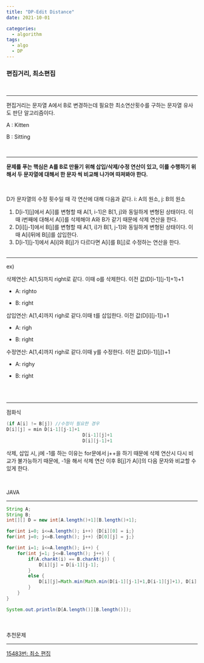 ```yaml
---
title: "DP-Edit Distance"
date: 2021-10-01

categories:
  - algorithm
tags:
  - algo
  - DP
---
```


### 편집거리, 최소편집

<br>

---

편집거리는 문자열 A에서 B로 변경하는데 필요한 최소연산횟수를 구하는 문자열 유사도 판단 알고리즘이다.

A : Kitten

B : Sitting

<br>

---

**문제를 푸는 핵심은 A를 B로 만들기 위해 삽입/삭제/수정 연산이 있고, 이를 수행하기 위해서 두 문자열에 대해서 한 문자 씩 비교해 나가며 따져봐야 한다.**

<br>

D가 문자열의 수정 횟수일 때 각 연산에 대해 다음과 같다. i: A의 원소, j: B의 원소

1. D[i-1][j]에서 A[i]를 변형할 때 A[1, i-1]은 B[1, j]와 동일하게 변형된 상태이다. 이때 i번째에 대해서 A[i]를 삭제해야 A와 B가 같기 때문에 삭제 연산을 한다.
2. D[i][j-1]에서 B[j]를 변형할 때 A[1, i]가 B[1, j-1]와 동일하게 변형된 상태이다. 이때 A[i]뒤에 B[j]를 삽입한다.
3. D[i-1][j-1]에서 A[i]와 B[j]가 다르다면 A[i]를 B[j]로 수정하는 연산을 한다.
<br><br>
---

ex) 

 삭제연산: A[1,5]까지 right로 같다. 이때 o를 삭제한다. 이전 값(D[i-1][j-1]+1)+1

- A: righto

- B: right

 삽입연산: A[1,4]까지 righ로 같다.이때 t를 삽입한다. 이전 값(D[i][j-1])+1

- A: righ

- B: right

 수정연산: A[1,4]까지 righ로 같다.이때 y를 수정한다. 이전 값(D[i-1][j])+1

- A: righy

- B: right


<br><br>

---

점화식

```java
(if A[i] != B[j]) //수정이 필요한 경우
D[i][j] = min D[i-1][j-1]+1 
							D[i-1][j]+1
							D[i][j-1]+1
```

삭제, 삽입 시, j에 -1를 하는 이유는 for문에서 j++을 하기 때문에 삭제 연산시 다시 비교가 불가능하기 때문에, -1을 해서 삭제 연산 이후 B[j]가 A[i]의 다음 문자와 비교할 수 있게 한다.

<br>

JAVA

---

```java
String A;
String B;
int[][] D = new int[A.length()+1][B.length()+1];

for(int i=0; i<=A.length(); i++) {D[i][0] = i;}
for(int j=0; j<=B.length(); j++) {D[0][j] = j;}

for(int i=1; i<=A.length(); i++) {
	for(int j=1; j<=B.length(); j++) {
		if(A.charAt(i) == B.charAt(j)) {
			D[i][j] = D[i-1][j-1];
		}
		else {
			D[i][j]=Math.min(Math.min(D[i-1][j-1]+1,D[i-1][j]+1), D[i][j-1]+1)
		}
	}
}

System.out.println(D[A.length()][B.length()]);
```

<br><br>
추천문제

---

[15483번: 최소 편집](https://www.acmicpc.net/problem/15483)

<br><br>